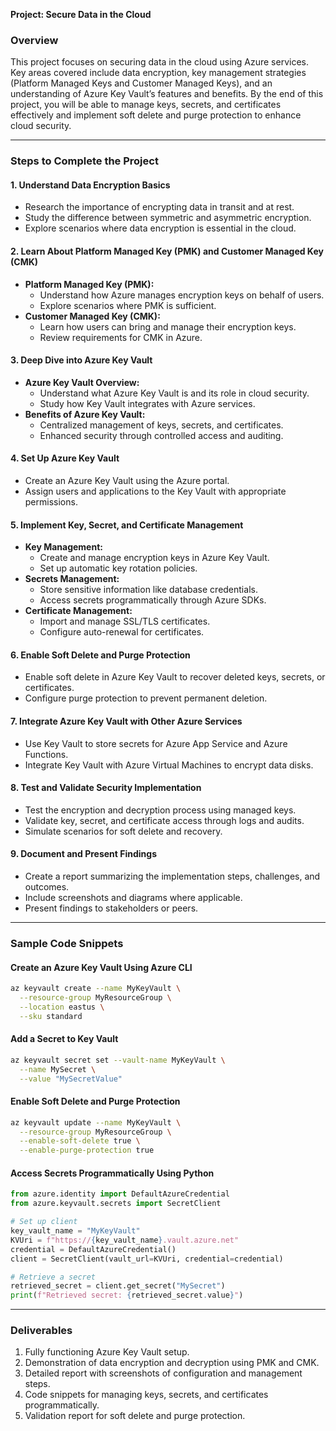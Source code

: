 **Project: Secure Data in the Cloud**

### Overview
This project focuses on securing data in the cloud using Azure services. Key areas covered include data encryption, key management strategies (Platform Managed Keys and Customer Managed Keys), and an understanding of Azure Key Vault’s features and benefits. By the end of this project, you will be able to manage keys, secrets, and certificates effectively and implement soft delete and purge protection to enhance cloud security.

---

### **Steps to Complete the Project**

#### **1. Understand Data Encryption Basics**
   - Research the importance of encrypting data in transit and at rest.
   - Study the difference between symmetric and asymmetric encryption.
   - Explore scenarios where data encryption is essential in the cloud.

#### **2. Learn About Platform Managed Key (PMK) and Customer Managed Key (CMK)**
   - **Platform Managed Key (PMK):**
     - Understand how Azure manages encryption keys on behalf of users.
     - Explore scenarios where PMK is sufficient.
   - **Customer Managed Key (CMK):**
     - Learn how users can bring and manage their encryption keys.
     - Review requirements for CMK in Azure.

#### **3. Deep Dive into Azure Key Vault**
   - **Azure Key Vault Overview:**
     - Understand what Azure Key Vault is and its role in cloud security.
     - Study how Key Vault integrates with Azure services.
   - **Benefits of Azure Key Vault:**
     - Centralized management of keys, secrets, and certificates.
     - Enhanced security through controlled access and auditing.

#### **4. Set Up Azure Key Vault**
   - Create an Azure Key Vault using the Azure portal.
   - Assign users and applications to the Key Vault with appropriate permissions.

#### **5. Implement Key, Secret, and Certificate Management**
   - **Key Management:**
     - Create and manage encryption keys in Azure Key Vault.
     - Set up automatic key rotation policies.
   - **Secrets Management:**
     - Store sensitive information like database credentials.
     - Access secrets programmatically through Azure SDKs.
   - **Certificate Management:**
     - Import and manage SSL/TLS certificates.
     - Configure auto-renewal for certificates.

#### **6. Enable Soft Delete and Purge Protection**
   - Enable soft delete in Azure Key Vault to recover deleted keys, secrets, or certificates.
   - Configure purge protection to prevent permanent deletion.

#### **7. Integrate Azure Key Vault with Other Azure Services**
   - Use Key Vault to store secrets for Azure App Service and Azure Functions.
   - Integrate Key Vault with Azure Virtual Machines to encrypt data disks.

#### **8. Test and Validate Security Implementation**
   - Test the encryption and decryption process using managed keys.
   - Validate key, secret, and certificate access through logs and audits.
   - Simulate scenarios for soft delete and recovery.

#### **9. Document and Present Findings**
   - Create a report summarizing the implementation steps, challenges, and outcomes.
   - Include screenshots and diagrams where applicable.
   - Present findings to stakeholders or peers.

---

### **Sample Code Snippets**

#### **Create an Azure Key Vault Using Azure CLI**
```bash
az keyvault create --name MyKeyVault \
  --resource-group MyResourceGroup \
  --location eastus \
  --sku standard
```

#### **Add a Secret to Key Vault**
```bash
az keyvault secret set --vault-name MyKeyVault \
  --name MySecret \
  --value "MySecretValue"
```

#### **Enable Soft Delete and Purge Protection**
```bash
az keyvault update --name MyKeyVault \
  --resource-group MyResourceGroup \
  --enable-soft-delete true \
  --enable-purge-protection true
```

#### **Access Secrets Programmatically Using Python**
```python
from azure.identity import DefaultAzureCredential
from azure.keyvault.secrets import SecretClient

# Set up client
key_vault_name = "MyKeyVault"
KVUri = f"https://{key_vault_name}.vault.azure.net"
credential = DefaultAzureCredential()
client = SecretClient(vault_url=KVUri, credential=credential)

# Retrieve a secret
retrieved_secret = client.get_secret("MySecret")
print(f"Retrieved secret: {retrieved_secret.value}")
```

---

### **Deliverables**
1. Fully functioning Azure Key Vault setup.
2. Demonstration of data encryption and decryption using PMK and CMK.
3. Detailed report with screenshots of configuration and management steps.
4. Code snippets for managing keys, secrets, and certificates programmatically.
5. Validation report for soft delete and purge protection.

